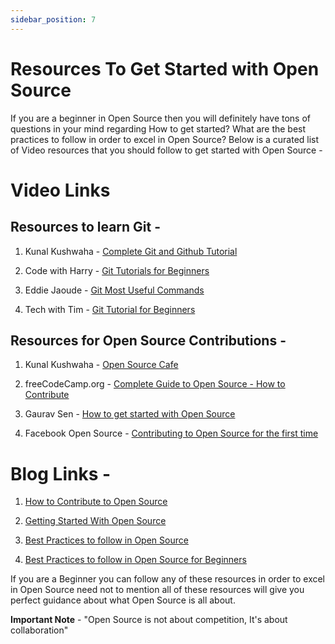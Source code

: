 ```yaml
---
sidebar_position: 7
---
```


# Resources To Get Started with Open Source

 If you are a beginner in Open Source then you will definitely have tons of questions in your mind regarding How to get started? What are the best practices to follow in order to excel in Open Source? Below is a curated list of Video resources that you should follow to get started with Open Source -

# Video Links 

## Resources to learn Git -

1) Kunal Kushwaha - [Complete Git and Github Tutorial](https://youtu.be/apGV9Kg7ics)

2) Code with Harry - [Git Tutorials for Beginners](https://youtu.be/gwWKnnCMQ5c)

3) Eddie Jaoude  - [Git Most Useful Commands](https://youtu.be/pZwFizZUbzU) 

4) Tech with Tim - [Git Tutorial for Beginners](https://youtu.be/DVRQoVRzMIY)

## Resources for Open Source Contributions -

1) Kunal Kushwaha - [Open Source Cafe](https://youtu.be/t8w-e7yJgiA)

2) freeCodeCamp.org - [Complete Guide to Open Source - How to Contribute](https://youtu.be/yzeVMecydCE)

3) Gaurav Sen - [How to get started with Open Source](https://youtu.be/Tq4RZ-JH6aM)

4) Facebook Open Source - [Contributing to Open Source for the first time](https://youtu.be/c6b6B9oN4Vg)

# Blog Links -

1) [How to Contribute to Open Source](https://opensource.guide/how-to-contribute/)

2) [Getting Started With Open Source](https://medium.com/@nirespire/getting-started-with-opensource-74e963db32f5)

3) [Best Practices to follow in Open Source](https://opensource.com/article/21/5/open-source-knowledge-sharing)

4) [Best Practices to follow in Open Source for Beginners](https://www.lullabot.com/articles/best-practices-in-open-source-development)

If you are a Beginner you can follow any of these resources in order to excel in Open Source need not to mention all of these resources will give you perfect guidance about what Open Source is all about.

**Important Note** - "Open Source is not about competition, It's about collaboration" 
 

